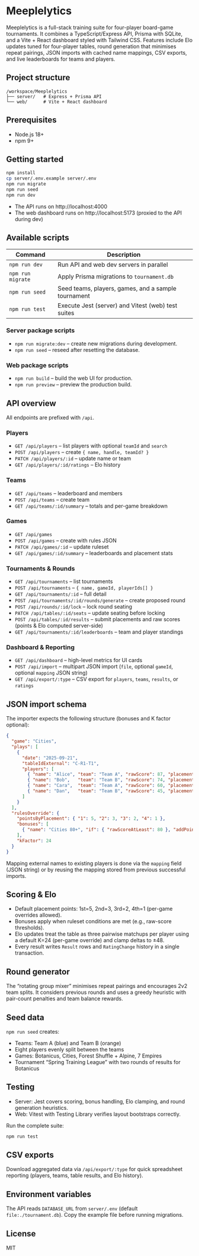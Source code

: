 # Meeplelytics

Meeplelytics is a full-stack training suite for four-player board-game tournaments. It combines a TypeScript/Express API, Prisma with SQLite, and a Vite + React dashboard styled with Tailwind CSS. Features include Elo updates tuned for four-player tables, round generation that minimises repeat pairings, JSON imports with cached name mappings, CSV exports, and live leaderboards for teams and players.

## Project structure

```
/workspace/Meeplelytics
├── server/   # Express + Prisma API
└── web/      # Vite + React dashboard
```

## Prerequisites

- Node.js 18+
- npm 9+

## Getting started

```bash
npm install
cp server/.env.example server/.env
npm run migrate
npm run seed
npm run dev
```

- The API runs on http://localhost:4000
- The web dashboard runs on http://localhost:5173 (proxied to the API during dev)

## Available scripts

| Command | Description |
| --- | --- |
| `npm run dev` | Run API and web dev servers in parallel |
| `npm run migrate` | Apply Prisma migrations to `tournament.db` |
| `npm run seed` | Seed teams, players, games, and a sample tournament |
| `npm run test` | Execute Jest (server) and Vitest (web) test suites |

### Server package scripts
- `npm run migrate:dev` – create new migrations during development.
- `npm run seed` – reseed after resetting the database.

### Web package scripts
- `npm run build` – build the web UI for production.
- `npm run preview` – preview the production build.

## API overview

All endpoints are prefixed with `/api`.

### Players
- `GET /api/players` – list players with optional `teamId` and `search`
- `POST /api/players` – create `{ name, handle, teamId? }`
- `PATCH /api/players/:id` – update name or team
- `GET /api/players/:id/ratings` – Elo history

### Teams
- `GET /api/teams` – leaderboard and members
- `POST /api/teams` – create team
- `GET /api/teams/:id/summary` – totals and per-game breakdown

### Games
- `GET /api/games`
- `POST /api/games` – create with rules JSON
- `PATCH /api/games/:id` – update ruleset
- `GET /api/games/:id/summary` – leaderboards and placement stats

### Tournaments & Rounds
- `GET /api/tournaments` – list tournaments
- `POST /api/tournaments` – `{ name, gameId, playerIds[] }`
- `GET /api/tournaments/:id` – full detail
- `POST /api/tournaments/:id/rounds/generate` – create proposed round
- `POST /api/rounds/:id/lock` – lock round seating
- `PATCH /api/tables/:id/seats` – update seating before locking
- `POST /api/tables/:id/results` – submit placements and raw scores (points & Elo computed server-side)
- `GET /api/tournaments/:id/leaderboards` – team and player standings

### Dashboard & Reporting
- `GET /api/dashboard` – high-level metrics for UI cards
- `POST /api/import` – multipart JSON import (`file`, optional `gameId`, optional `mapping` JSON string)
- `GET /api/export/:type` – CSV export for `players`, `teams`, `results`, or `ratings`

## JSON import schema

The importer expects the following structure (bonuses and K factor optional):

```json
{
  "game": "Cities",
  "plays": [
    {
      "date": "2025-09-21",
      "tableIdExternal": "C-R1-T1",
      "players": [
        { "name": "Alice", "team": "Team A", "rawScore": 87, "placement": 1 },
        { "name": "Bob",   "team": "Team B", "rawScore": 74, "placement": 2 },
        { "name": "Cara",  "team": "Team A", "rawScore": 60, "placement": 3 },
        { "name": "Dan",   "team": "Team B", "rawScore": 45, "placement": 4 }
      ]
    }
  ],
  "rulesOverride": {
    "pointsByPlacement": { "1": 5, "2": 3, "3": 2, "4": 1 },
    "bonuses": [
      { "name": "Cities 80+", "if": { "rawScoreAtLeast": 80 }, "addPoints": 1 }
    ],
    "kFactor": 24
  }
}
```

Mapping external names to existing players is done via the `mapping` field (JSON string) or by reusing the mapping stored from previous successful imports.

## Scoring & Elo

- Default placement points: 1st=5, 2nd=3, 3rd=2, 4th=1 (per-game overrides allowed).
- Bonuses apply when ruleset conditions are met (e.g., raw-score thresholds).
- Elo updates treat the table as three pairwise matchups per player using a default K=24 (per-game override) and clamp deltas to ±48.
- Every result writes `Result` rows and `RatingChange` history in a single transaction.

## Round generator

The “rotating group mixer” minimises repeat pairings and encourages 2v2 team splits. It considers previous rounds and uses a greedy heuristic with pair-count penalties and team balance rewards.

## Seed data

`npm run seed` creates:
- Teams: Team A (blue) and Team B (orange)
- Eight players evenly split between the teams
- Games: Botanicus, Cities, Forest Shuffle + Alpine, 7 Empires
- Tournament “Spring Training League” with two rounds of results for Botanicus

## Testing

- Server: Jest covers scoring, bonus handling, Elo clamping, and round generation heuristics.
- Web: Vitest with Testing Library verifies layout bootstraps correctly.

Run the complete suite:

```bash
npm run test
```

## CSV exports

Download aggregated data via `/api/export/:type` for quick spreadsheet reporting (players, teams, table results, and Elo history).

## Environment variables

The API reads `DATABASE_URL` from `server/.env` (default `file:./tournament.db`). Copy the example file before running migrations.

## License

MIT
